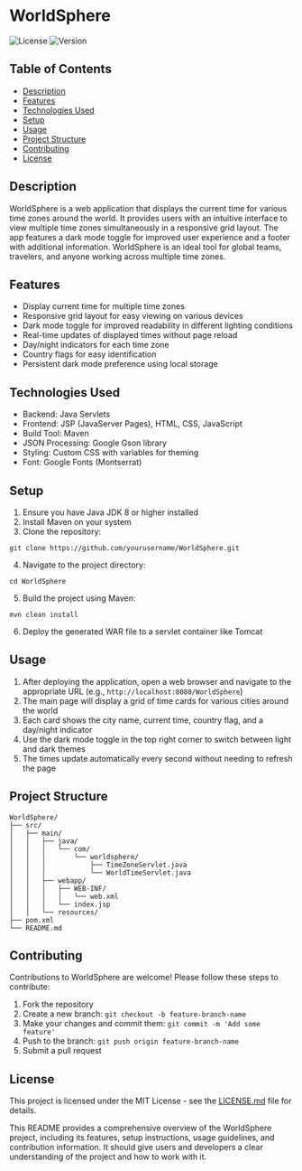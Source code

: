 # WorldSphere

![License](https://img.shields.io/badge/license-MIT-blue.svg)
![Version](https://img.shields.io/badge/version-2.0.0-green.svg)

## Table of Contents

- [Description](#description)
- [Features](#features)
- [Technologies Used](#technologies-used)
- [Setup](#setup)
- [Usage](#usage)
- [Project Structure](#project-structure)
- [Contributing](#contributing)
- [License](#license)


## Description

WorldSphere is a web application that displays the current time for various time zones around the world. It provides users with an intuitive interface to view multiple time zones simultaneously in a responsive grid layout. The app features a dark mode toggle for improved user experience and a footer with additional information. WorldSphere is an ideal tool for global teams, travelers, and anyone working across multiple time zones.

## Features

- Display current time for multiple time zones
- Responsive grid layout for easy viewing on various devices
- Dark mode toggle for improved readability in different lighting conditions
- Real-time updates of displayed times without page reload
- Day/night indicators for each time zone
- Country flags for easy identification
- Persistent dark mode preference using local storage


## Technologies Used

- Backend: Java Servlets
- Frontend: JSP (JavaServer Pages), HTML, CSS, JavaScript
- Build Tool: Maven
- JSON Processing: Google Gson library
- Styling: Custom CSS with variables for theming
- Font: Google Fonts (Montserrat)


## Setup

1. Ensure you have Java JDK 8 or higher installed
2. Install Maven on your system
3. Clone the repository:

```plaintext
git clone https://github.com/yourusername/WorldSphere.git
```


4. Navigate to the project directory:

```plaintext
cd WorldSphere
```


5. Build the project using Maven:

```plaintext
mvn clean install
```


6. Deploy the generated WAR file to a servlet container like Tomcat


## Usage

1. After deploying the application, open a web browser and navigate to the appropriate URL (e.g., `http://localhost:8080/WorldSphere`)
2. The main page will display a grid of time cards for various cities around the world
3. Each card shows the city name, current time, country flag, and a day/night indicator
4. Use the dark mode toggle in the top right corner to switch between light and dark themes
5. The times update automatically every second without needing to refresh the page


## Project Structure

```plaintext
WorldSphere/
├── src/
│   ├── main/
│   │   ├── java/
│   │   │   └── com/
│   │   │       └── worldsphere/
│   │   │           ├── TimeZoneServlet.java
│   │   │           └── WorldTimeServlet.java
│   │   ├── webapp/
│   │   │   ├── WEB-INF/
│   │   │   │   └── web.xml
│   │   │   └── index.jsp
│   │   └── resources/
├── pom.xml
└── README.md
```

## Contributing

Contributions to WorldSphere are welcome! Please follow these steps to contribute:

1. Fork the repository
2. Create a new branch: `git checkout -b feature-branch-name`
3. Make your changes and commit them: `git commit -m 'Add some feature'`
4. Push to the branch: `git push origin feature-branch-name`
5. Submit a pull request


## License

This project is licensed under the MIT License - see the [LICENSE.md](LICENSE.md) file for details.

This README provides a comprehensive overview of the WorldSphere project, including its features, setup instructions, usage guidelines, and contribution information. It should give users and developers a clear understanding of the project and how to work with it.
